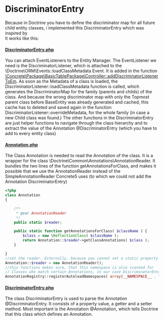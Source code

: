 # DiscriminatorEntry 
Because in Doctrine you have to define the discriminator map for all future child entity classes,
i implemented this DiscriminatorEntry which was inspired by  
It works like this:  
#### [DiscriminatorEntry.php](DiscriminatorEntry.php)  
You can attach EventListeners to the Entity Manager. The EventListener we need is the DiscriminatorListener,
which is attached to the  \Doctrine\ORM\Events::loadClassMetadata Event. It is added in the function
[\Concrete\Package\BasicTablePackage\Controller::addDiscriminatorListenerToEm](../../tree/develop#controlleradddiscriminatorlistenertoem).
As soon as the Metadata of a class is loaded, the DiscriminatorListener::loadClassMetadata function is called,
which generates the DiscriminatorMap for the family (parents and childs) of the class.  And because the wrong discriminator map
with only the Topmost parent class before BaseEntity was already generated and cached, this cache has to deleted and saved again in the function
DiscriminatorListener::overrideMetadata, for the whole family (in case a new Child class was found.)
The other functions in the DiscriminatorEntry are just helper functions to navigate through the class hierarchy and to extract the value of the Annotation @DiscriminatorEntry
 (which you have to add to every entity class)
 
#### [Annotation.php](Annotation.php)  
The Class Annotation is needed to read the Annotation of the class. It is a wrapper for the class \Doctrine\Common\Annotations\AnnotationReader.
It bundles the two lines of the function getAnnotationsForClass, and makes it possible that we use the AnnotationReader instead of the SimpleAnnotationReader Concrete5 uses (to which we could not add the Annotation DiscriminatorEntry) 
```php
<?php
class Annotation
{

    /**
     * @var AnnotationReader
     */
    public static $reader;

    public static function getAnnotationsForClass( $className ) {
        $class = new \ReflectionClass( $className );
        return Annotation::$reader->getClassAnnotations( $class );
    }

}
//set the reader. Externally, because you cannot set a static property as a return value of a function
Annotation::$reader = new AnnotationReader();
//this functions makes sure, that this namespace is also scanned for
// Classes who match certain Annotations, in our case DiscriminatorEntry
AnnotationRegistry::registerAutoloadNamespaces( array(__NAMESPACE__ . "" ));
```


#### [DiscriminatorEntry.php](DiscriminatorEntry.php)  
The class DiscriminatorEntry is used to parse the Annotation @DiscriminatorEntry. It consists of a property value, a getter and a setter method.
Most important is the Annotation @Annotation, which tells Doctrine that this class which defines an Annotation.
